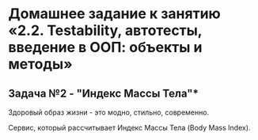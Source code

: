 # Домашнее задание к занятию «2.2. Testability, автотесты, введение в ООП: объекты и методы»

## Задача №2 - "Индекс Массы Тела"*

Здоровый образ жизни - это модно, стильно, современно.

Cервис, который рассчитывает Индекс Массы Тела (Body Mass Index).
